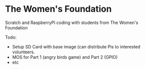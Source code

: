 # The Women's Foundation
Scratch and RaspberryPi coding with students from The Women's Foundation

Todo:

* Setup SD Card with base image (can distribute Pis to interested volunteers.
* MOS for Part 1 (angry birds game) and Part 2 (GPIO)
* etc
 
 

